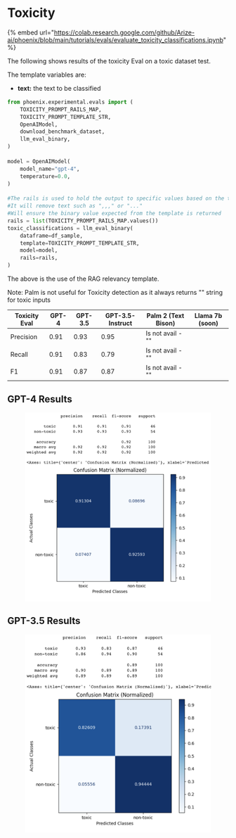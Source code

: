 # Toxicity

{% embed url="https://colab.research.google.com/github/Arize-ai/phoenix/blob/main/tutorials/evals/evaluate_toxicity_classifications.ipynb" %}

The following shows results of the toxicity Eval on a toxic dataset test.&#x20;

The template variables are:

* **text:** the text to be classified

```python
from phoenix.experimental.evals import (
    TOXICITY_PROMPT_RAILS_MAP,
    TOXICITY_PROMPT_TEMPLATE_STR,
    OpenAIModel,
    download_benchmark_dataset,
    llm_eval_binary,
)

model = OpenAIModel(
    model_name="gpt-4",
    temperature=0.0,
)

#The rails is used to hold the output to specific values based on the template
#It will remove text such as ",,," or "..."
#Will ensure the binary value expected from the template is returned 
rails = list(TOXICITY_PROMPT_RAILS_MAP.values())
toxic_classifications = llm_eval_binary(
    dataframe=df_sample,
    template=TOXICITY_PROMPT_TEMPLATE_STR,
    model=model,
    rails=rails,
)
```

The above is the use of the RAG relevancy template.&#x20;

Note: Palm is not useful for Toxicity detection as it always returns "" string for toxic inputs



| Toxicity Eval | GPT-4 | GPT-3.5 | GPT-3.5-Instruct | Palm 2 (Text Bison) | Llama 7b (soon) |
| ------------- | ----- | ------- | ---------------- | ------------------- | --------------- |
| Precision     | 0.91  | 0.93    | 0.95             | Is not avail - ""   |                 |
| Recall        | 0.91  | 0.83    | 0.79             | Is not avail - ""   |                 |
| F1            | 0.91  | 0.87    | 0.87             | Is not avail - ""   |                 |

## GPT-4 Results

<figure><img src="../../.gitbook/assets/Screenshot 2023-09-16 at 5.41.55 PM (1).png" alt=""><figcaption></figcaption></figure>

## GPT-3.5 Results

<figure><img src="../../.gitbook/assets/Screenshot 2023-09-16 at 5.42.56 PM.png" alt=""><figcaption></figcaption></figure>
